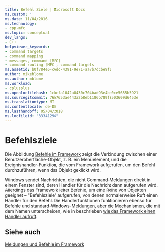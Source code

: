 ```yaml
---
title: Befehl Ziele | Microsoft Docs
ms.custom: ''
ms.date: 11/04/2016
ms.technology:
- cpp-mfc
ms.topic: conceptual
dev_langs:
- C++
helpviewer_keywords:
- command targets
- command mapping
- messages, command [MFC]
- command routing [MFC], command targets
ms.assetid: b0f784e5-c6dc-4391-9e71-aa7b7dcbe9f0
author: mikeblome
ms.author: mblome
ms.workload:
- cplusplus
ms.openlocfilehash: 1cbcfa1042a8430c704bad93e4bc0ce5655b5921
ms.sourcegitcommit: 76b7653ae443a2b8eb1186b789f8503609d6453e
ms.translationtype: MT
ms.contentlocale: de-DE
ms.lasthandoff: 05/04/2018
ms.locfileid: "33341296"
---
```

# <a name="command-targets"></a>Befehlsziele
Die Abbildung [Befehle im Framework](../mfc/user-interface-objects-and-command-ids.md) zeigt die Verbindung zwischen einer Benutzeroberfläche-Objekt, z. B. ein Menüelement, und die Ereignishandler-Funktion, die vom Framework aufgerufen, um den Befehl durchzuführen, wenn das Objekt geklickt wird.  
  
 Windows sendet Nachrichten, die nicht Command-Meldungen direkt in einem Fenster sind, deren Handler für die Nachricht dann aufgerufen wird. Allerdings das Framework leitet Befehle, um eine Reihe von Objekten geeignet – "Befehlsziele" aufgerufen, von denen normalerweise Ruft einen Handler für den Befehl. Die Handlerfunktionen funktionieren ebenso für Befehle und standard-Windows-Meldungen, aber die Mechanismen, die mit dem Namen unterscheiden, wie in beschrieben [wie das Framework einen Handler aufruft](../mfc/how-the-framework-calls-a-handler.md).  
  
## <a name="see-also"></a>Siehe auch  
 [Meldungen und Befehle im Framework](../mfc/messages-and-commands-in-the-framework.md)

